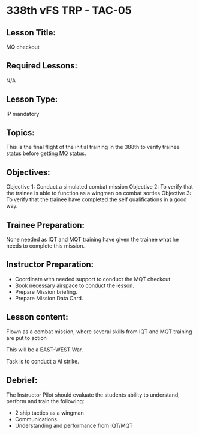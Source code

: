 # 338th vFS TRP - TAC-05

## Lesson Title:
MQ checkout

## Required Lessons:
N/A

## Lesson Type:
IP mandatory

## Topics:
This is the final flight of the initial training in the 388th to verify trainee status before getting MQ status.

## Objectives:
Objective 1: Conduct a simulated combat mission
Objective 2: To verify that the trainee is able to function as a wingman on combat sorties
Objective 3: To verify that the trainee have completed the self qualifications in a good way.



## Trainee Preparation:
None needed as IQT and MQT training have given the trainee what he needs to complete this mission.



## Instructor Preparation:
- Coordinate with needed support to conduct the MQT checkout.
- Book necessary airspace to conduct the lesson.
- Prepare Mission briefing.
- Prepare Mission Data Card.





## Lesson content:
Flown as a combat mission, where several skills from IQT and MQT training are put to action

This will be a EAST-WEST War.

Task is to conduct a AI strike.


## Debrief:
The Instructor Pilot should evaluate the students ability to understand, perform and train the following:
- 2 ship tactics as a wingman
- Communications
- Understanding and performance from IQT/MQT
